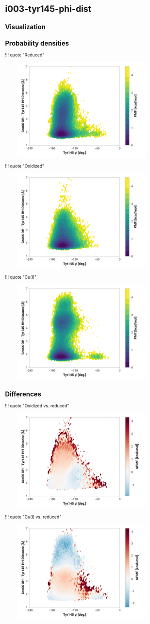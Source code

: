 # i003-tyr145-phi-dist

## Visualization

<div id="reduced-view" class="mol-container"></div>
<script>
document.addEventListener('DOMContentLoaded', (event) => {
    const viewer = molstar.Viewer.create('reduced-view', {
        layoutIsExpanded: false,
        layoutShowControls: false,
        layoutShowRemoteState: false,
        layoutShowSequence: true,
        layoutShowLog: false,
        layoutShowLeftPanel: false,
        viewportShowExpand: true,
        viewportShowSelectionMode: true,
        viewportShowAnimation: false,
        pdbProvider: 'rcsb',
    }).then(viewer => {
        // viewer.loadStructureFromUrl("/analysis/005-rogfp-glh-md/data/traj/frame_106403.pdb", "pdb");
        viewer.loadSnapshotFromUrl("/misc/002-molstar-states/reduced-example.molj", "molj");
    });
});
</script>

## Probability densities

!!! quote "Reduced"
    <figure markdown>
    ![](./i003-pes-reduced.png)
    </figure>

!!! quote "Oxidized"
    <figure markdown>
    ![](./i003-pes-oxidized.png)
    </figure>

!!! quote "Cu(I)"
    <figure markdown>
    ![](./i003-pes-cu.png)
    </figure>

## Differences

!!! quote "Oxidized vs. reduced"
    <figure markdown>
    ![](./i003-pes-diff-oxd-red.png)
    </figure>

!!! quote "Cu(I) vs. reduced"
    <figure markdown>
    ![](./i003-pes-diff-cu-red.png)
    </figure>
